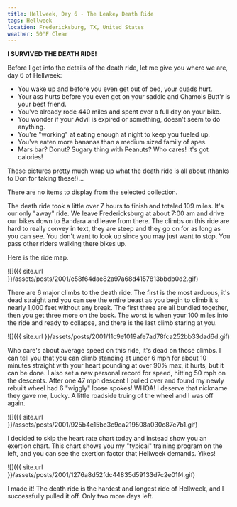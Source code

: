```yaml
---
title: Hellweek, Day 6 - The Leakey Death Ride
tags: Hellweek
location: Fredericksburg, TX, United States
weather: 50°F Clear
---
```


**I SURVIVED THE DEATH RIDE!**

Before I get into the details of the death ride, let me give you where we are, day 6 of Hellweek:

  * You wake up and before you even get out of bed, your quads hurt.
  * Your ass hurts before you even get on your saddle and Chamois Butt'r is your best friend.
  * You've already rode 440 miles and spent over a full day on your bike.
  * You wonder if your Advil is expired or something, doesn't seem to do anything.
  * You're "working" at eating enough at night to keep you fueled up.
  * You've eaten more bananas than a medium sized family of apes.
  * Mars bar? Donut? Sugary thing with Peanuts? Who cares! It's got calories!

These pictures pretty much wrap up what the death ride is all about (thanks to Don for taking these!)...

There are no items to display from the selected collection.

The death ride took a little over 7 hours to finish and totaled 109 miles. It's our only "away" ride. We leave Fredericksburg at about 7:00 am and drive our bikes down to Bandara and leave from there. The climbs on this ride are hard to really convey in text, they are steep and they go on for as long as you can see. You don't want to look up since you may just want to stop. You pass other riders walking there bikes up.

Here is the ride map.

![]({{ site.url }}/assets/posts/2001/e58f64dae82a97a68d4157813bbdb0d2.gif)

There are 6 major climbs to the death ride. The first is the most arduous, it's dead straight and you can see the entire beast as you begin to climb it's nearly 1,000 feet without any break. The first three are all bundled together, then you get three more on the back. The worst is when your 100 miles into the ride and ready to collapse, and there is the last climb staring at you.

![]({{ site.url }}/assets/posts/2001/11c9e1019afe7ad78fca252bb33dad6d.gif)

Who care's about average speed on this ride, it's dead on those climbs. I can tell you that you can climb standing at under 6 mph for about 10 minutes straight with your heart pounding at over 90% max, it hurts, but it can be done. I also set a new personal record for speed, hitting 50 mph on the descents. After one 47 mph descent I pulled over and found my newly rebuilt wheel had 6 "wiggly" loose spokes! WHOA! I deserve that nickname they gave me, Lucky. A little roadside truing of the wheel and I was off again.

![]({{ site.url }}/assets/posts/2001/925b4e15bc3c9ea219508a030c87e7b1.gif)

I decided to skip the heart rate chart today and instead show you an exertion chart. This chart shows you my "typical" training program on the left, and you can see the exertion factor that Hellweek demands. Yikes!

![]({{ site.url }}/assets/posts/2001/1276a8d52fdc44835d59133d7c2e01f4.gif)

I made it! The death ride is the hardest and longest ride of Hellweek, and I successfully pulled it off. Only two more days left.
